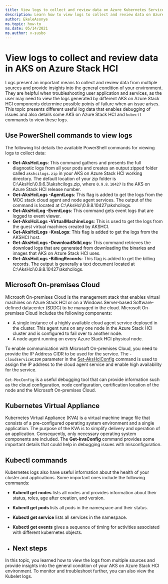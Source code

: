 ```yaml
---
title: View logs to collect and review data on Azure Kubernetes Services on Azure Stack HCI
description: Learn how to view logs to collect and review data on Azure Kubernetes Services on Azure Stack HCI.
author: EkeleAsonye
ms.topic: how-to
ms.date: 05/14/2021
ms.author: v-susbo
---
```


# View logs to collect and review data in AKS on Azure Stack HCI

Logs present an important means to collect and review data from multiple sources and provide insights into the general condition of your environment. They are helpful when troubleshooting user application and services, as the user may need to view the logs generated by different AKS on Azure Stack HCI components determine possible points of failure when an issue arises. This topic presents different useful log data that enables debugging of issues and also details some AKS on Azure Stack HCI and `kubectl` commands to view these logs.

## Use PowerShell commands to view logs

The following list details the available PowerShell commands for viewing logs to collect data:

- **Get-AksHciLogs**: This command gathers and presents the full diagnostic logs from all your pods and creates an output zipped folder called `akshcilogs.zip` in your AKS on Azure Stack HCI working directory. The default location of  your zip folder is C:\AksHci\0.9.6.3\akshcilogs.zip, where `0.9.8.10427` is the AKS on Azure Stack HCI release number.
- **Get-AksHciLogs -AgentLogs**: This flag is added to get the logs from the MOC stack cloud agent and node agent services. The output of the command is located at C:\AksHci\0.9.8.10427\akshcilogs.
- **Get-AksHciLog -EventLogs**: This command gets event logs that are logged to event viewer.
- **Get-AksHciLogs -VirtualMachineLogs**: This is used to get the logs from the guest virtual machines created by AKSHCI.
- **Get-AksHciLogs -KvaLogs**: This flag is added to get the logs from the AKSHCI host. 
- **Get-AksHciLogs -DownloadSdkLogs**: This command retrieves the download logs that are generated from downloading the binaries and images that AKS on Azure Stack HCI uses.   
- **Get-AksHciLogs -BillingRecords**: This flag is added to get the billing records. The output is generally a text document located at C:\AksHci\0.9.8.10427\akshcilogs.

## Microsoft On-premises Cloud 
Microsoft On-premises Cloud is the management stack that enables virtual machines on Azure Stack HCI or on a Windows Server-based Software-defined datacenter (SDDC) to be managed in the cloud. Microsoft On-premises Cloud includes the following components:

- A single instance of a highly available cloud agent service deployed in the cluster. This agent runs on any one node in the Azure Stack HCI cluster and is configured to fail over to another node.
- A node agent running on every Azure Stack HCI physical node.

To enable communication with Microsoft On-premises Cloud, you need to provide the IP Address CIDR to be used for the service. The `-cloudserviceCIDR` parameter in the [Set-AksHciConfig](./set-akshciconfig.md) command is used to assign the IP address to the cloud agent service and enable high availability for the service.

`Get-MocConfig` is a useful debugging tool that can provide information such as the cloud 	configuration, node configuration, certification location of the node and the Microsoft On-premises Cloud.

## Kubernetes Virtual Appliance 
Kubernetes Virtual Appliance (KVA) is a virtual machine image file that consists of a pre-configured operating system environment and a single application. The purpose of the KVA is to simplify delivery and operation of an application. Consequently, only necessary operating system components are included. The **Get-kvaConfig** command provides some important details that could help in debugging issues with misconfiguration.

## Kubectl commands 
Kubernetes logs also have useful information about the health of your cluster and applications. Some important ones include the following commands:
- **Kubectl get nodes** lists all nodes and provides information about their status, roles, age after creation, and version.
- **Kubectl get pods** lists all pods in the namespace and their status.
- **Kubectl get service** lists all services in the namespace.
- **Kubectl get events** gives a sequence of timing for activities associated with different kubernetes objects.

- ## Next steps
In this topic, you learned how to view the logs from multiple sources and provide insights into the general condition of your AKS on Azure Stack HCI environment. To monitor and troubleshoot further, you can also view the Kubelet logs.